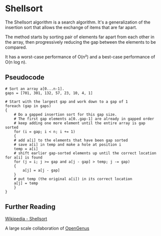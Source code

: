 # Shellsort
The Shellsort algorithm is a search algorithm. It's a generalization of the insertion sort that allows the exchange of items that are far apart.

The method starts by sorting pair of elements far apart from each other in the array, then progressively reducing the gap between the elements to be compared.

It has a worst-case performance of O(n²) and a best-case performance of O(n log n).

## Pseudocode

	# Sort an array a[0...n-1].
	gaps = [701, 301, 132, 57, 23, 10, 4, 1]

	# Start with the largest gap and work down to a gap of 1
	foreach (gap in gaps)
	{
	    # Do a gapped insertion sort for this gap size.
	    # The first gap elements a[0..gap-1] are already in gapped order
	    # keep adding one more element until the entire array is gap sorted
	    for (i = gap; i < n; i += 1)
	    {
		# add a[i] to the elements that have been gap sorted
		# save a[i] in temp and make a hole at position i
		temp = a[i]
		# shift earlier gap-sorted elements up until the correct location for a[i] is found
		for (j = i; j >= gap and a[j - gap] > temp; j -= gap)
		{
		    a[j] = a[j - gap]
		}
		# put temp (the original a[i]) in its correct location
		a[j] = temp
	    }
	}


## Further Reading
[Wikipedia - Shellsort](https://en.wikipedia.org/wiki/Shellsort)

A large scale collaboration of [OpenGenus](https://github.com/opengenus)
